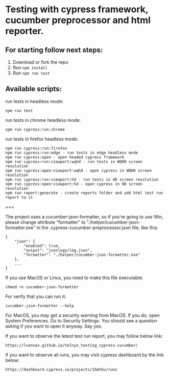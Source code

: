 # Testing with cypress framework, cucumber preprocessor and html reporter.

## For starting follow next steps:
    
1. Download or fork the repo
2. Run `npm install`
3. Run `npm run test`

## Available scripts:
    
run tests in headless mode:

    npm run test 

run tests in chrome headless mode:

    npm run cypress:run:chrome

run tests in firefox headless mode:

    npm run cypress:run:firefox
    npm run cypress:run:edge - run tests in edge headless mode
    npm run cypress:open - open headed cypress framework
    npm run cypress:run:viewport:wqhd - run tests in WQHD screen resolution
    npm run cypress:open:viewport:wqhd - open cypress in WQHD screen resolution
    npm run cypress:run:viewport:hd - run tests in HD screen resolution
    npm run cypress:open:viewport:hd - open cypress in HD screen resolution
    npm run report:generate - create reports folder and add html test run report to it

===

The project uses a cucumber-json-formatter, so if you're going to use Win, please 
change attribute "formatter" to "./helper/cucumber-json-formatter.exe" in the 
.cypress-cucumber-preprocessor.json file, like this:
    
    {
        "json": {
            "enabled": true,
            "output": "jsonlogs/log.json",
            "formatter": "./helper/cucumber-json-formatter.exe"
        },
        ...
    }

If you use MacOS or Linux, you need to make this file executable:
    
    chmod +x cucumber-json-formatter

For verify that you can run it:
    
    cucumber-json-formatter --help

For MacOS, you may get a security warning from MacOS. If you do, open System Preferences. 
Go to Security Settings. You should see a question asking if you want to open it anyway. Say yes.

If you want to observe the letest test run report, you may follow below link:

    https://lvansav.github.io/telnyx_texting_cypress-cucumber/

If you want to observe all runs, you may visit cypress dashboard by the link below:

    https://dashboard.cypress.io/projects/1hmt6v/runs